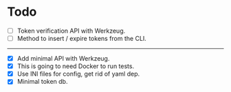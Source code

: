 # Todo

- [ ] Token verification API with Werkzeug.
- [ ] Method to insert / expire tokens from the CLI.

----

- [x] Add minimal API with Werkzeug.
- [x] This is going to need Docker to run tests.
- [x] Use INI files for config, get rid of yaml dep.
- [x] Minimal token db.
